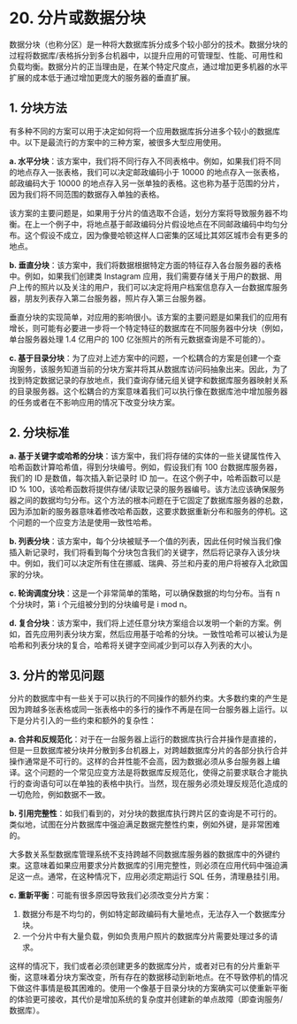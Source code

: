 # 20. 分片或数据分块

数据分块（也称分区）是一种将大数据库拆分成多个较小部分的技术。数据分块的过程将数据库/表格拆分到多台机器中，以提升应用的可管理型、性能、可用性和负载均衡。数据分片的正当理由是，在某个特定尺度点，通过增加更多机器的水平扩展的成本低于通过增加更庞大的服务器的垂直扩展。

## 1. 分块方法

有多种不同的方案可以用于决定如何将一个应用数据库拆分进多个较小的数据库中。以下是最流行的方案中的三种方案，被很多大型应用使用。

**a. 水平分块**：该方案中，我们将不同行存入不同表格中。例如，如果我们将不同的地点存入一张表格，我们可以决定邮政编码小于 10000 的地点存入一张表格，邮政编码大于 10000 的地点存入另一张单独的表格。这也称为基于范围的分片，因为我们将不同范围的数据存入单独的表格。

该方案的主要问题是，如果用于分片的值选取不合适，划分方案将导致服务器不均衡。在上一个例子中，将地点基于邮政编码分片假设地点在不同邮政编码中均匀分布。这个假设不成立，因为像曼哈顿这样人口密集的区域比其郊区城市会有更多的地点。

**b. 垂直分块**：该方案中，我们将数据根据特定方面的特征存入各台服务器的表格中。例如，如果我们创建类 Instagram 应用，我们需要存储关于用户的数据、用户上传的照片以及关注的用户，我们可以决定将用户档案信息存入一台数据库服务器，朋友列表存入第二台服务器，照片存入第三台服务器。

垂直分块的实现简单，对应用的影响很小。该方案的主要问题是如果我们的应用有增长，则可能有必要进一步将一个特定特征的数据库在不同服务器中分块（例如，单台服务器处理 1.4 亿用户的 100 亿张照片的所有元数据查询是不可能的）。

**c. 基于目录分块**：为了应对上述方案中的问题，一个松耦合的方案是创建一个查询服务，该服务知道当前的分块方案并将其从数据库访问码抽象出来。因此，为了找到特定数据记录的存放地点，我们查询存储元组关键字和数据库服务器映射关系的目录服务器。这个松耦合的方案意味着我们可以执行像在数据库池中增加服务器的任务或者在不影响应用的情况下改变分块方案。

## 2. 分块标准

**a. 基于关键字或哈希的分块**：该方案中，我们将存储的实体的一些关键属性传入哈希函数计算哈希值，得到分块编号。例如，假设我们有 100 台数据库服务器，我们的 ID 是数值，每次插入新记录时 ID 加一。在这个例子中，哈希函数可以是 ID % 100，该哈希函数将提供存储/读取记录的服务器编号。该方法应该确保服务器之间的数据均匀分布。这个方法的根本问题在于它固定了数据库服务器的总数，因为添加新的服务器意味着修改哈希函数，这要求数据重新分布和服务的停机。这个问题的一个应变方法是使用一致性哈希。

**b. 列表分块**：该方案中，每个分块被赋予一个值的列表，因此任何时候当我们像插入新记录时，我们将看到每个分块包含我们的关键字，然后将记录存入该分块中。例如，我们可以决定所有住在挪威、瑞典、芬兰和丹麦的用户将被存入北欧国家的分块。

**c. 轮询调度分块**：这是一个非常简单的策略，可以确保数据的均匀分布。当有 n 个分块时，第 i 个元组被分到的分块编号是 i mod n。

**d. 复合分块**：该方案中，我们将上述任意分块方案组合以发明一个新的方案。例如，首先应用列表分块方案，然后应用基于哈希的分块。一致性哈希可以被认为是哈希和列表分块的复合，哈希将关键字空间减少到可以存入列表的大小。

## 3. 分片的常见问题

分片的数据库中有一些关于可以执行的不同操作的额外约束。大多数约束的产生是因为跨越多张表格或同一张表格中的多行的操作不再是在同一台服务器上运行。以下是分片引入的一些约束和额外的复杂性：

**a. 合并和反规范化**：对于在一台服务器上运行的数据库执行合并操作是直接的，但是一旦数据库被分块并分散到多台机器上，对跨越数据库分片的各部分执行合并操作通常是不可行的。这样的合并性能不会高，因为数据必须从多台服务器上编译。这个问题的一个常见应变方法是将数据库反规范化，使得之前要求联合才能执行的查询语句可以在单独的表格中执行。当然，现在服务必须处理反规范化造成的一切危险，例如数据不一致。

**b. 引用完整性**：如我们看到的，对分块的数据库执行跨片区的查询是不可行的。类似地，试图在分片数据库中强迫满足数据完整性约束，例如外键，是非常困难的。

大多数关系型数据库管理系统不支持跨越不同数据库服务器的数据库中的外键约束。这意味着如果应用要求分片数据库的引用完整性，则必须在应用代码中强迫满足这一点。通常，在这种情况下，应用必须定期运行 SQL 任务，清理悬挂引用。

**c. 重新平衡**：可能有很多原因导致我们必须改变分片方案：

1. 数据分布是不均匀的，例如特定邮政编码有大量地点，无法存入一个数据库分块。
2. 一个分片中有大量负载，例如负责用户照片的数据库分片需要处理过多的请求。

这样的情况下，我们或者必须创建更多的数据库分片，或者对已有的分片重新平衡，这意味着分块方案改变，所有存在的数据移动到新地点。在不导致停机的情况下做这件事情是极其困难的。使用一个像基于目录分块的方案确实可以使重新平衡的体验更可接收，其代价是增加系统的复杂度并创建新的单点故障（即查询服务/数据库）。